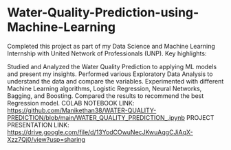 # Water-Quality-Prediction-using-Machine-Learning
Completed this project as part of my Data Science and Machine Learning Internship with United Network of Professionals (UNP). Key highlights:

Studied and Analyzed the Water Quality Prediction to applying ML models and present my insights.
Performed various Exploratory Data Analysis to understand the data and compare the variables.
Experimented with different Machine Learning algorithms, Logistic Regression, Neural Networks, Bagging, and Boosting.
Compared the results to recommend the best Regression model.
COLAB NOTEBOOK LINK:
https://github.com/Manikethan38/WATER-QUALITY-PREDICTION/blob/main/WATER_QUALITY_PREDICTION_.ipynb
PROJECT PRESENTATION LINK:
https://drive.google.com/file/d/13YodCOwuNecJKwuAqgCJiAqX-Xzz7Qj0/view?usp=sharing
